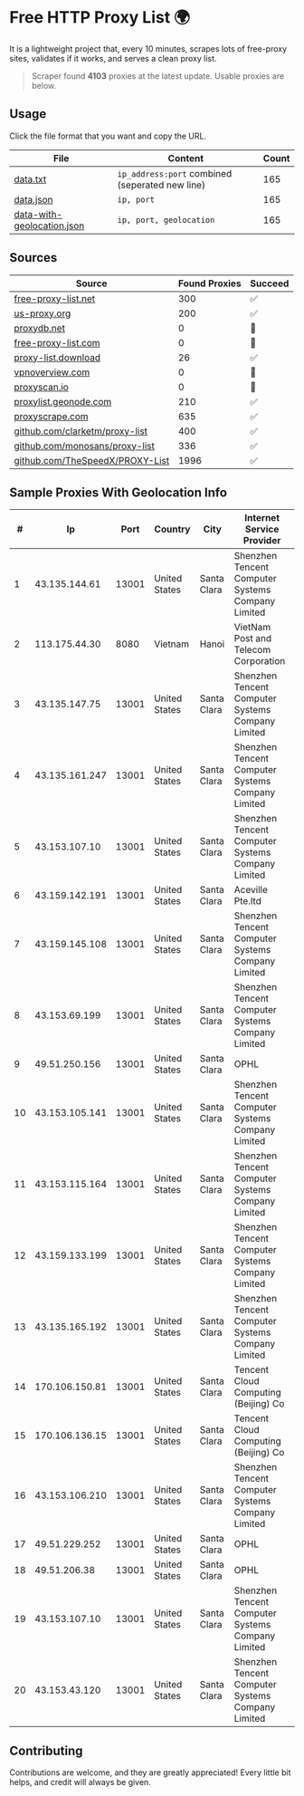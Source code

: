 
# Free HTTP Proxy List 🌍

It is a lightweight project that, every 10 minutes, scrapes lots of free-proxy sites, validates if it works, and serves a clean proxy list.


> Scraper found **4103** proxies at the latest update. Usable proxies are below.

## Usage

Click the file format that you want and copy the URL.


|File|Content|Count|
|----|-------|-----|
|[data.txt](https://raw.githubusercontent.com/themiralay/Proxy-List-World/master/data.txt)|`ip_address:port` combined (seperated new line)|165|
|[data.json](https://raw.githubusercontent.com/themiralay/Proxy-List-World/master/data.json)|`ip, port`|165|
|[data-with-geolocation.json](https://raw.githubusercontent.com/themiralay/Proxy-List-World/master/data-with-geolocation.json)|`ip, port, geolocation`|165|

## Sources

|Source|Found Proxies|Succeed|
|------|-------------|-------|
|[free-proxy-list.net](https://free-proxy-list.net)|300|✅|
|[us-proxy.org](https://www.us-proxy.org)|200|✅|
|[proxydb.net](http://proxydb.net)|0|🚫|
|[free-proxy-list.com](https://free-proxy-list.com/?page=&port=&type%5B%5D=http&type%5B%5D=https&up_time=0&search=Search)|0|🚫|
|[proxy-list.download](https://www.proxy-list.download/HTTP)|26|✅|
|[vpnoverview.com](https://vpnoverview.com/privacy/anonymous-browsing/free-proxy-servers)|0|🚫|
|[proxyscan.io](https://www.proxyscan.io)|0|🚫|
|[proxylist.geonode.com](https://proxylist.geonode.com/api/proxy-list?limit=300&page=1&sort_by=lastChecked&sort_type=desc&protocols=http,https)|210|✅|
|[proxyscrape.com](https://api.proxyscrape.com/v2/?request=displayproxies&protocol=http&timeout=10000&country=all&ssl=all&anonymity=all)|635|✅|
|[github.com/clarketm/proxy-list](https://raw.githubusercontent.com/clarketm/proxy-list/master/proxy-list-raw.txt)|400|✅|
|[github.com/monosans/proxy-list](https://raw.githubusercontent.com/monosans/proxy-list/main/proxies/http.txt)|336|✅|
|[github.com/TheSpeedX/PROXY-List](https://raw.githubusercontent.com/TheSpeedX/PROXY-List/master/http.txt)|1996|✅|


## Sample Proxies With Geolocation Info

|#|Ip|Port|Country|City|Internet Service Provider|
|-|--|----|-------|----|-------------------------|
|1|43.135.144.61|13001|United States|Santa Clara|Shenzhen Tencent Computer Systems Company Limited|
|2|113.175.44.30|8080|Vietnam|Hanoi|VietNam Post and Telecom Corporation|
|3|43.135.147.75|13001|United States|Santa Clara|Shenzhen Tencent Computer Systems Company Limited|
|4|43.135.161.247|13001|United States|Santa Clara|Shenzhen Tencent Computer Systems Company Limited|
|5|43.153.107.10|13001|United States|Santa Clara|Shenzhen Tencent Computer Systems Company Limited|
|6|43.159.142.191|13001|United States|Santa Clara|Aceville Pte.ltd|
|7|43.159.145.108|13001|United States|Santa Clara|Shenzhen Tencent Computer Systems Company Limited|
|8|43.153.69.199|13001|United States|Santa Clara|Shenzhen Tencent Computer Systems Company Limited|
|9|49.51.250.156|13001|United States|Santa Clara|OPHL|
|10|43.153.105.141|13001|United States|Santa Clara|Shenzhen Tencent Computer Systems Company Limited|
|11|43.153.115.164|13001|United States|Santa Clara|Shenzhen Tencent Computer Systems Company Limited|
|12|43.159.133.199|13001|United States|Santa Clara|Shenzhen Tencent Computer Systems Company Limited|
|13|43.135.165.192|13001|United States|Santa Clara|Shenzhen Tencent Computer Systems Company Limited|
|14|170.106.150.81|13001|United States|Santa Clara|Tencent Cloud Computing (Beijing) Co|
|15|170.106.136.15|13001|United States|Santa Clara|Tencent Cloud Computing (Beijing) Co|
|16|43.153.106.210|13001|United States|Santa Clara|Shenzhen Tencent Computer Systems Company Limited|
|17|49.51.229.252|13001|United States|Santa Clara|OPHL|
|18|49.51.206.38|13001|United States|Santa Clara|OPHL|
|19|43.153.107.10|13001|United States|Santa Clara|Shenzhen Tencent Computer Systems Company Limited|
|20|43.153.43.120|13001|United States|Santa Clara|Shenzhen Tencent Computer Systems Company Limited|



## Contributing

Contributions are welcome, and they are greatly appreciated! Every
little bit helps, and credit will always be given.

